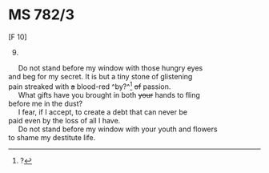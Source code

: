 # MS 782/3

[F 10]

9.
&nbsp;&nbsp;&nbsp;&nbsp;&nbsp;Do not stand before my window with those hungry eyes \
and beg for my secret. It is but a tiny stone of glistening \
pain streaked with ~~a~~ blood-red ^by?^[^1] ~~of~~ passion. \
&nbsp;&nbsp;&nbsp;&nbsp;&nbsp;What gifts have you brought in both ~~your~~ hands to fling \
before me in the dust? \
&nbsp;&nbsp;&nbsp;&nbsp;&nbsp;I fear, if I accept, to create a debt that can never be \
paid even by the loss of all I have. \
&nbsp;&nbsp;&nbsp;&nbsp;&nbsp;Do not stand before my window with your youth and flowers \
to shame my destitute life. 
[^1]: ?
